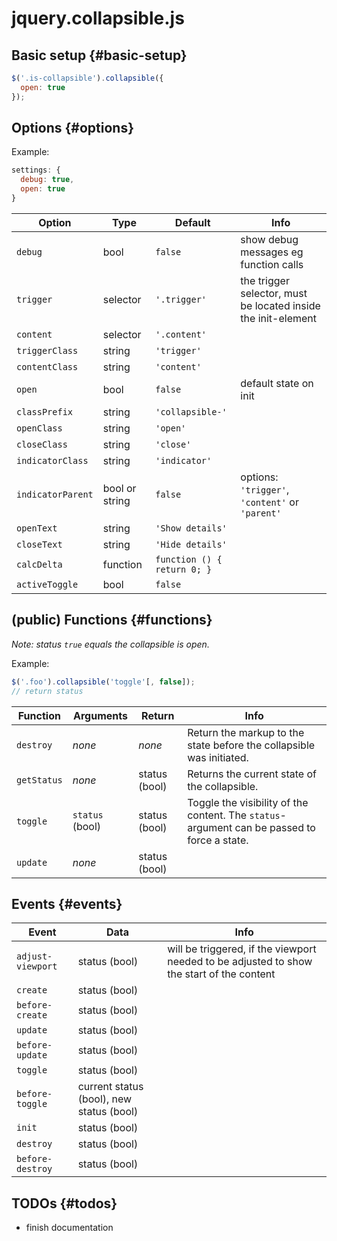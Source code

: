 # jquery.collapsible.js

## Basic setup {#basic-setup}
```` javascript
$('.is-collapsible').collapsible({
  open: true
});
````


## Options {#options}
Example:
```` javascript
settings: {
  debug: true,
  open: true
}
````

| Option | Type | Default | Info |
|--------|------|---------|------|
| `debug` | bool | `false` | show debug messages eg function calls |
| `trigger` | selector | `'.trigger'` | the trigger selector, must be located inside the init-element |
| `content` | selector | `'.content'` | |
| `triggerClass` | string | `'trigger'` | |
| `contentClass` | string | `'content'` | |
| `open` | bool | `false` | default state on init |
| `classPrefix` | string | `'collapsible-'` | |
| `openClass` | string | `'open'` | |
| `closeClass` | string | `'close'` | |
| `indicatorClass` | string | `'indicator'` | |
| `indicatorParent` | bool or string | `false` | options: `'trigger'`, `'content'` or `'parent'` |
| `openText` | string | `'Show details'` | |
| `closeText` | string | `'Hide details'` | |
| `calcDelta` | function | `function () { return 0; }` | |
| `activeToggle` | bool | `false` | |



## (public) Functions {#functions}
_Note: status `true` equals the collapsible is open._

Example:
```` javascript
$('.foo').collapsible('toggle'[, false]);
// return status
````

| Function | Arguments | Return | Info |
|----------|-----------|--------|------|
| `destroy` | _none_ | _none_ | Return the markup to the state before the collapsible was initiated. |
| `getStatus` | _none_ | status (bool) | Returns the current state of the collapsible. |
| `toggle` | `status` (bool) | status (bool) | Toggle the visibility of the content. The `status`-argument can be passed to force a state. |
| `update` | _none_ | status (bool) | 



## Events {#events}

| Event | Data | Info |
|-------|------|------|
| `adjust-viewport` | status (bool) | will be triggered, if the viewport needed to be adjusted to show the start of the content |
| `create` | status (bool) |  |
| `before-create` | status (bool) |  |
| `update` | status (bool) |  |
| `before-update` | status (bool) |  |
| `toggle` | status (bool) |  |
| `before-toggle` | current status (bool), new status (bool) |  |
| `init` | status (bool) |  |
| `destroy` | status (bool) |  |
| `before-destroy` | status (bool) |  |


## TODOs {#todos}
- finish documentation
